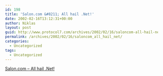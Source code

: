 ```yaml
---
id: 198
title: 'Salon.com &#8211; All hail .Net!'
date: 2002-02-16T13:12:31+00:00
author: Niklas
layout: post
guid: http://www.protocol7.com/archives/2002/02/16/saloncom-all-hail-net/
permalink: /archives/2002/02/16/saloncom_all_hail_net/
categories:
  - Uncategorized
tags:
  - Uncategorized
---
```

<div class='microid-c1960e305f365dafaa829fcec4c11fdbda180afc'>
  <p>
    <a href="http://www.salon.com/tech/feature/2002/02/14/dot_net/">Salon.com &#8211; All hail .Net!</a>
  </p>
</div>